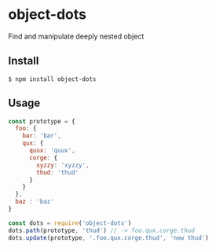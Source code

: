 # object-dots

Find and manipulate deeply nested object

## Install
```
$ npm install object-dots
```

## Usage
```js
const prototype = {
  foo: {
    bar: 'bar',
    qux: {
      quux: 'quux',
      corge: {
        xyzzy: 'xyzzy',
        thud: 'thud'
      }
    }
  },
  baz : 'baz'
}

const dots = require('object-dots')
dots.path(prototype, 'thud') // -> foo.qux.corge.thud
dots.update(prototype, '.foo.qux.corge.thud', 'new thud')
```